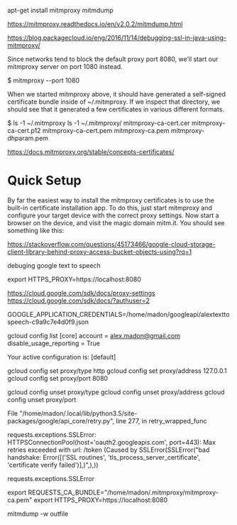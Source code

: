 apt-get install mitmproxy
mitmdump

https://mitmproxy.readthedocs.io/en/v2.0.2/mitmdump.html


https://blog.packagecloud.io/eng/2016/11/14/debugging-ssl-in-java-using-mitmproxy/

Since networks tend to block the default proxy port 8080, we’ll start our mitmproxy server on port 1080 instead.

$ mitmproxy --port 1080


When we started mitmproxy above, it should have generated a self-signed certificate bundle inside of ~/.mitmproxy. If we inspect that directory, we should see that it generated a few certificates in various different formats.

$ ls -1 ~/.mitmproxy
ls -1 ~/.mitmproxy/
mitmproxy-ca-cert.cer
mitmproxy-ca-cert.p12
mitmproxy-ca-cert.pem
mitmproxy-ca.pem
mitmproxy-dhparam.pem


https://docs.mitmproxy.org/stable/concepts-certificates/
#  Quick Setup

By far the easiest way to install the mitmproxy certificates is to use the built-in certificate installation app. To do this, just start mitmproxy and configure your target device with the correct proxy settings. Now start a browser on the device, and visit the magic domain mitm.it. You should see something like this:

https://stackoverflow.com/questions/45173466/google-cloud-storage-client-library-behind-proxy-access-bucket-objects-using?rq=1

debuging google text to speech


export HTTPS_PROXY=https://localhost:8080

https://cloud.google.com/sdk/docs/proxy-settings
https://cloud.google.com/sdk/docs/?authuser=2

GOOGLE_APPLICATION_CREDENTIALS=/home/madon/googleapi/alextexttospeech-c9a9c7e4d0f9.json


gcloud config list
[core]
account = alex.madon@gmail.com
disable_usage_reporting = True

Your active configuration is: [default]


gcloud config set proxy/type http
gcloud config set proxy/address 127.0.0.1
gcloud config set proxy/port 8080

gcloud config unset  proxy/type
gcloud config unset  proxy/address
gcloud config unset  proxy/port

  File "/home/madon/.local/lib/python3.5/site-packages/google/api_core/retry.py", line 277, in retry_wrapped_func



requests.exceptions.SSLError: HTTPSConnectionPool(host='oauth2.googleapis.com', port=443): Max retries exceeded with url: /token (Caused by SSLError(SSLError("bad handshake: Error([('SSL routines', 'tls_process_server_certificate', 'certificate verify failed')],)",),))



requests.exceptions.SSLError

export REQUESTS_CA_BUNDLE="/home/madon/.mitmproxy/mitmproxy-ca.pem"
export HTTPS_PROXY=https://localhost:8080


mitmdump -w outfile
